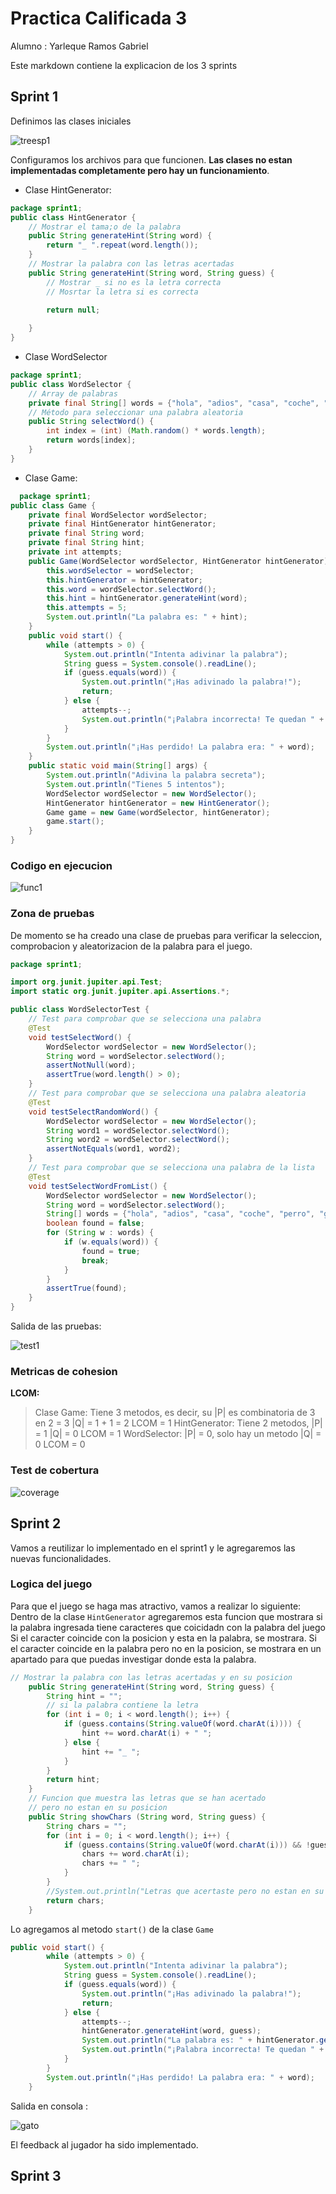 # Practica Calificada 3

Alumno : Yarleque Ramos Gabriel

Este markdown contiene la explicacion de los 3 sprints

## Sprint 1

Definimos las clases iniciales

![treesp1](/PracticaCalificada3-CC3S2/images/treesp1.png)

Configuramos los archivos para que funcionen.
**Las clases no estan implementadas completamente pero hay un funcionamiento**.

- Clase HintGenerator:

```java
package sprint1;
public class HintGenerator {
    // Mostrar el tama;o de la palabra
    public String generateHint(String word) {
        return "_ ".repeat(word.length());
    }
    // Mostrar la palabra con las letras acertadas
    public String generateHint(String word, String guess) {
        // Mostrar _ si no es la letra correcta
        // Mosrtar la letra si es correcta
        
        return null;

    }
}

```

- Clase WordSelector

```java
package sprint1;
public class WordSelector {
    // Array de palabras
    private final String[] words = {"hola", "adios", "casa", "coche", "perro", "gato", "raton", "elefante", "caballo", "pajaro"};
    // Método para seleccionar una palabra aleatoria
    public String selectWord() {
        int index = (int) (Math.random() * words.length);
        return words[index];
    }
}
```

- Clase Game:

```java
  package sprint1;
public class Game {
    private final WordSelector wordSelector;
    private final HintGenerator hintGenerator;
    private final String word;
    private final String hint;
    private int attempts;
    public Game(WordSelector wordSelector, HintGenerator hintGenerator) {
        this.wordSelector = wordSelector;
        this.hintGenerator = hintGenerator;
        this.word = wordSelector.selectWord();
        this.hint = hintGenerator.generateHint(word);
        this.attempts = 5;
        System.out.println("La palabra es: " + hint);
    }
    public void start() {
        while (attempts > 0) {
            System.out.println("Intenta adivinar la palabra");
            String guess = System.console().readLine();
            if (guess.equals(word)) {
                System.out.println("¡Has adivinado la palabra!");
                return;
            } else {
                attempts--;
                System.out.println("¡Palabra incorrecta! Te quedan " + attempts + " intentos");
            }
        }
        System.out.println("¡Has perdido! La palabra era: " + word);
    }
    public static void main(String[] args) {
        System.out.println("Adivina la palabra secreta");
        System.out.println("Tienes 5 intentos");
        WordSelector wordSelector = new WordSelector();
        HintGenerator hintGenerator = new HintGenerator();
        Game game = new Game(wordSelector, hintGenerator);
        game.start();
    }
}   
```

### Codigo en ejecucion

![func1](/PracticaCalificada3-CC3S2/images/func1.png)

### Zona de pruebas

De momento se ha creado una clase de pruebas para verificar la seleccion, comprobacion y aleatorizacion de la palabra para el juego.

```java
package sprint1;

import org.junit.jupiter.api.Test;
import static org.junit.jupiter.api.Assertions.*;

public class WordSelectorTest {
    // Test para comprobar que se selecciona una palabra
    @Test
    void testSelectWord() {
        WordSelector wordSelector = new WordSelector();
        String word = wordSelector.selectWord();
        assertNotNull(word);
        assertTrue(word.length() > 0);
    }
    // Test para comprobar que se selecciona una palabra aleatoria
    @Test
    void testSelectRandomWord() {
        WordSelector wordSelector = new WordSelector();
        String word1 = wordSelector.selectWord();
        String word2 = wordSelector.selectWord();
        assertNotEquals(word1, word2);
    }
    // Test para comprobar que se selecciona una palabra de la lista
    @Test
    void testSelectWordFromList() {
        WordSelector wordSelector = new WordSelector();
        String word = wordSelector.selectWord();
        String[] words = {"hola", "adios", "casa", "coche", "perro", "gato", "raton", "elefante", "caballo", "pajaro"};
        boolean found = false;
        for (String w : words) {
            if (w.equals(word)) {
                found = true;
                break;
            }
        }
        assertTrue(found);
    }
}
```

Salida de las pruebas:

![test1](/PracticaCalificada3-CC3S2/images/test1.png)

### Metricas de cohesion

**LCOM:**
> Clase Game:
Tiene 3 metodos, es decir, su |P| es combinatoria de 3 en 2 = 3
|Q| = 1 + 1  = 2
LCOM = 1
> HintGenerator:
Tiene 2 metodos, |P| = 1
|Q| = 0
LCOM = 1
> WordSelector:
|P| = 0, solo hay un metodo
|Q| = 0
LCOM = 0

### Test de cobertura

![coverage](/PracticaCalificada3-CC3S2/images/coverageS1.png)

## Sprint 2

Vamos a reutilizar lo implementado en el sprint1 y le agregaremos las nuevas funcionalidades.

### Logica del juego

Para que el juego se haga mas atractivo, vamos a realizar lo siguiente:
Dentro de la clase `HintGenerator` agregaremos esta funcion que mostrara si la palabra ingresada tiene caracteres que coicidadn con la palabra del juego
Si el caracter coincide con la posicion y esta en la palabra, se mostrara.
Si el caracter coincide en la palabra pero no en la posicion, se mostrara en un apartado para que puedas investigar donde esta la palabra.
```java
// Mostrar la palabra con las letras acertadas y en su posicion
    public String generateHint(String word, String guess) {
        String hint = "";
        // si la palabra contiene la letra
        for (int i = 0; i < word.length(); i++) {
            if (guess.contains(String.valueOf(word.charAt(i)))) {
                hint += word.charAt(i) + " ";
            } else {
                hint += "_ ";
            }
        }
        return hint;
    }
    // Funcion que muestra las letras que se han acertado
    // pero no estan en su posicion 
    public String showChars (String word, String guess) {
        String chars = "";
        for (int i = 0; i < word.length(); i++) {
            if (guess.contains(String.valueOf(word.charAt(i))) && !guess.equals(String.valueOf(word.charAt(i)))) {
                chars += word.charAt(i);
                chars += " ";
            }
        }
        //System.out.println("Letras que acertaste pero no estan en su posicion:");
        return chars;
    }
```

Lo agregamos al metodo `start()` de la clase `Game`

```java
public void start() {
        while (attempts > 0) {
            System.out.println("Intenta adivinar la palabra");
            String guess = System.console().readLine();
            if (guess.equals(word)) {
                System.out.println("¡Has adivinado la palabra!");
                return;
            } else {
                attempts--;
                hintGenerator.generateHint(word, guess);
                System.out.println("La palabra es: " + hintGenerator.generateHint(word, guess));
                System.out.println("¡Palabra incorrecta! Te quedan " + attempts + " intentos");
            }
        }
        System.out.println("¡Has perdido! La palabra era: " + word);
    }
```

Salida en consola :

![gato](/PracticaCalificada3-CC3S2/images/gato.png)

El feedback al jugador ha sido implementado.

## Sprint 3
